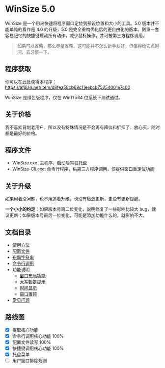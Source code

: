 WinSize 5.0
===

WinSize 是一个用来快速将程序窗口定位到预设位置和大小的工具。5.0 版本并不能单纯的看作是 4.0 的升级，5.0 是完全重构优化后的更自由化的版本。侧重一套容易记忆的快捷键启动所有动作，减少鼠标操作，并可被第三方程序调用。

> 如果可以省略，那么尽量省略。这可能并不怎么新手友好，但值得给它点时间，去习惯一下。

## 程序获取

你可以在此处获得本程序：https://afdian.net/item/d8fea58cb99c11eebcb75254001e7c00

WinSize 是绿色版程序，仅在 Win11 x64 位系统下测试通过。

## 关于价格

我不喜欢背刺老用户，所以没有特殊情况是不会再有降价和折扣了，放心买，随时都是最好的价格。

## 程序文件

- WinSize.exe: 主程序，启动后常驻托盘
- WinSize-Cli.exe: 命令行程序，供第三方程序调用，仅提供窗口重定位功能

## 关于升级

如果用着没问题，也不用追着升级，也没有检测更新，更没有更新提醒。

**一个小小的约定**：如果版本号第二位变化，说明修复了一些影响比较大 bug，建议更新；如果版本号最后一位变化，可能是添加功能什么的，就影响不大。

## 文档目录

- [使用方法](./使用方法.md)
- [配置文件](./配置文件.md)
- [布局字符串](./布局字符串.md)
- [命令行调用](./命令行调用.md)
- 功能说明
  - [窗口布局功能](./窗口布局功能.md)
  - [大写锁定提示](./大写锁定提示.md)
  - [时间显示](./时间显示.md)
  - [窗口置顶](./窗口置顶.md)
- [常见问题](./常见问题.md)

## 路线图

- [x] 提取核心功能
- [x] 命令行调用核心功能 100%
- [x] 配置文件读写 100%
- [x] 快捷键调用核心功能 100%
- [x] 托盘菜单
- [ ] 用户窗口排除规则